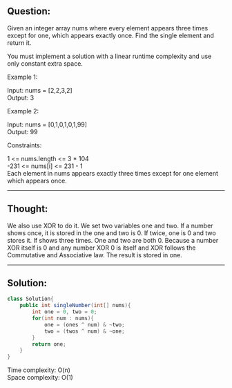 ## Question:

Given an integer array nums where every element appears three times except for one, which appears exactly once. Find the single element and return it.  

You must implement a solution with a linear runtime complexity and use only constant extra space.  

Example 1:  

Input: nums = [2,2,3,2]  
Output: 3  

Example 2:  

Input: nums = [0,1,0,1,0,1,99]  
Output: 99  

Constraints:  

1 <= nums.length <= 3 * 104  
-231 <= nums[i] <= 231 - 1  
Each element in nums appears exactly three times except for one element which appears once.  

---
## Thought:
We also use XOR to do it. We set two variables one and two. If a number shows once, it is stored in the one and two is 0. If twice, one is 0 and two stores it. If shows three times. One and two are both 0. Because a number XOR itself is 0 and any number XOR 0 is itself and XOR follows the Commutative and Associative law. The result is stored in one.

---
## Solution:
```Java
class Solution{
    public int singleNumber(int[] nums){
        int one = 0, two = 0;
        for(int num : nums){
            one = (ones ^ num) & ~two;
            two = (twos ^ num) & ~one;
        }
        return one;
    }
}
```
Time complexity: O(n)  
Space complexity: O(1)
